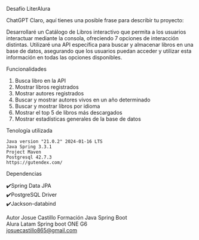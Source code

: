Desafío LiterAlura


ChatGPT
Claro, aquí tienes una posible frase para describir tu proyecto:

Desarrollaré un Catálogo de Libros interactivo que permita a los usuarios interactuar 
mediante la consola, ofreciendo 7 opciones de interacción distintas. 
Utilizaré una API específica para buscar y almacenar libros en una base de datos,
asegurando que los usuarios puedan acceder y utilizar esta información en todas las opciones
disponibles.

Funcionalidades
1. Busca libro en la API
2. Mostrar libros registrados
3. Mostrar autores registrados
4. Buscar y mostrar autores vivos en un año determinado
5. Buscar y mostrar libros por idioma
6. Mostrar el top 5 de libros más descargados
7. Mostrar estadísticas generales de la base de datos


Tenología utilizada
```
Java version "21.0.2" 2024-01-16 LTS
Java Spring 3.3.1
Project Maven
Postgresql 42.7.3
https://gutendex.com/
```
Dependencias

✔️Spring Data JPA  
✔️PostgreSQL Driver  
✔️Jackson-databind

 Autor
Josue Castillo
Formación Java Spring Boot  
Alura Latam Spring boot ONE G6  
josuecastillo865@gmail.com
